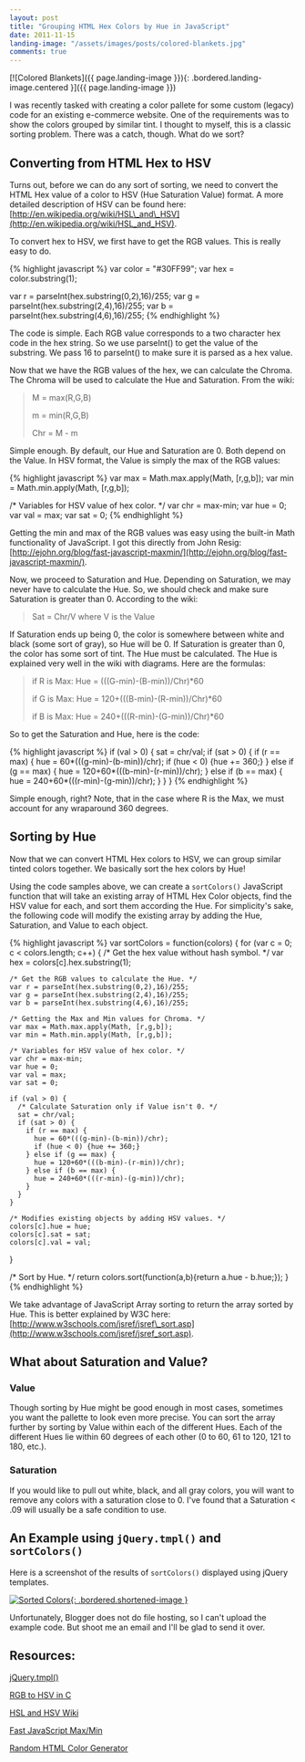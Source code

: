 ```yaml
---
layout: post
title: "Grouping HTML Hex Colors by Hue in JavaScript"
date: 2011-11-15
landing-image: "/assets/images/posts/colored-blankets.jpg"
comments: true
---
```


[![Colored Blankets]({{ page.landing-image }}){: .bordered.landing-image.centered }]({{ page.landing-image }})

I was recently tasked with creating a color pallete for some custom (legacy) code for an existing e-commerce website. One of the requirements was to show the colors grouped by similar tint. I thought to myself, this is a classic sorting problem. There was a catch, though.  What do we sort?

## Converting from HTML Hex to HSV

Turns out, before we can do any sort of sorting, we need to convert the HTML Hex value of a color to HSV (Hue Saturation Value) format. A more detailed description of HSV can be found here: [http://en.wikipedia.org/wiki/HSL\_and\_HSV](http://en.wikipedia.org/wiki/HSL_and_HSV).

To convert hex to HSV, we first have to get the RGB values. This is really easy to do.

{% highlight javascript %}
var color = "#30FF99";
var hex = color.substring(1);

var r = parseInt(hex.substring(0,2),16)/255;
var g = parseInt(hex.substring(2,4),16)/255;
var b = parseInt(hex.substring(4,6),16)/255;
{% endhighlight %}

The code is simple. Each RGB value corresponds to a two character hex code in the hex string. So we use parseInt() to get the value of the substring. We pass 16 to parseInt() to make sure it is parsed as a hex value.

Now that we have the RGB values of the hex, we can calculate the Chroma.  The Chroma will be used to calculate the Hue and Saturation. From the wiki:

> M = max(R,G,B)
>
> m = min(R,G,B)
>
> Chr = M - m

 Simple enough. By default, our Hue and Saturation are 0. Both depend on the Value. In HSV format, the Value is simply the max of the RGB values:

{% highlight javascript %}
var max = Math.max.apply(Math, [r,g,b]);
var min = Math.min.apply(Math, [r,g,b]);

/* Variables for HSV value of hex color. */
var chr = max-min;
var hue = 0;
var val = max;
var sat = 0;
{% endhighlight %}

Getting the min and max of the RGB values was easy using the built-in Math functionality of JavaScript. I got this directly from John Resig: [http://ejohn.org/blog/fast-javascript-maxmin/](http://ejohn.org/blog/fast-javascript-maxmin/).

Now, we proceed to Saturation and Hue. Depending on Saturation, we may never have to calculate the Hue. So, we should check and make sure Saturation is greater than 0. According to the wiki:

> Sat = Chr/V where V is the Value

If Saturation ends up being 0, the color is somewhere between white and black (some sort of gray), so Hue will be 0. If Saturation is greater than 0, the color has some sort of tint. The Hue must be calculated. The Hue is explained very well in the wiki with diagrams. Here are the formulas:

> if R is Max: Hue = (((G-min)-(B-min))/Chr)\*60
>
> if G is Max: Hue = 120+(((B-min)-(R-min))/Chr)\*60
>
> if B is Max: Hue = 240+(((R-min)-(G-min))/Chr)\*60

So to get the Saturation and Hue, here is the code:

{% highlight javascript %}
if (val > 0) {
    sat = chr/val;
    if (sat > 0) {
        if (r == max) { 
           hue = 60*(((g-min)-(b-min))/chr);
           if (hue < 0) {hue += 360;}
        } else if (g == max) { 
           hue = 120+60*(((b-min)-(r-min))/chr); 
        } else if (b == max) { 
           hue = 240+60*(((r-min)-(g-min))/chr); 
        }
     } 
}
{% endhighlight %}

Simple enough, right? Note, that in the case where R is the Max, we must account for any wraparound 360 degrees.

## Sorting by Hue

Now that we can convert HTML Hex colors to HSV, we can group similar tinted colors together. We basically sort the hex colors by Hue!

Using the code samples above, we can create a `sortColors()`
JavaScript function that will take an existing array of HTML Hex Color objects, find the HSV value for each, and sort them according the Hue.  For simplicity's sake, the following code will modify the existing array by adding the Hue, Saturation, and Value to each object.

{% highlight javascript %}
var sortColors = function(colors) {
  for (var c = 0; c < colors.length; c++) {
    /* Get the hex value without hash symbol. */
    var hex = colors[c].hex.substring(1);
     
    /* Get the RGB values to calculate the Hue. */
    var r = parseInt(hex.substring(0,2),16)/255;
    var g = parseInt(hex.substring(2,4),16)/255;
    var b = parseInt(hex.substring(4,6),16)/255;
 
    /* Getting the Max and Min values for Chroma. */
    var max = Math.max.apply(Math, [r,g,b]);
    var min = Math.min.apply(Math, [r,g,b]);
 
    /* Variables for HSV value of hex color. */
    var chr = max-min;
    var hue = 0;
    var val = max;
    var sat = 0;
 
    if (val > 0) {
      /* Calculate Saturation only if Value isn't 0. */
      sat = chr/val;
      if (sat > 0) {
        if (r == max) { 
          hue = 60*(((g-min)-(b-min))/chr);
          if (hue < 0) {hue += 360;}
        } else if (g == max) { 
          hue = 120+60*(((b-min)-(r-min))/chr); 
        } else if (b == max) { 
          hue = 240+60*(((r-min)-(g-min))/chr); 
        }
      }
    }
     
    /* Modifies existing objects by adding HSV values. */
    colors[c].hue = hue;
    colors[c].sat = sat;
    colors[c].val = val;
  }
 
  /* Sort by Hue. */
  return colors.sort(function(a,b){return a.hue - b.hue;});
}
{% endhighlight %}

We take advantage of JavaScript Array sorting to return the array sorted by Hue. This is better explained by W3C here: [http://www.w3schools.com/jsref/jsref\_sort.asp](http://www.w3schools.com/jsref/jsref_sort.asp).

## What about Saturation and Value?

### Value
Though sorting by Hue might be good enough in most cases, sometimes you want the pallette to look even more precise. You can sort the array further by sorting by Value within each of the different Hues. Each of the different Hues lie within 60 degrees of each other (0 to 60, 61 to 120, 121 to 180, etc.).

### Saturation
If you would like to pull out white, black, and all gray colors, you will want to remove any colors with a saturation close to 0. I've found that a Saturation \< .09 will usually be a safe condition to use.

## An Example using `jQuery.tmpl()` and `sortColors()`

Here is a screenshot of the results of `sortColors()` displayed using jQuery templates.

[![Sorted Colors](/assets/images/posts/sorted-colors.png){: .bordered.shortened-image }](/assets/images/posts/sorted-colors.png)

Unfortunately, Blogger does not do file hosting, so I can't upload the example code. But shoot me an email and I'll be glad to send it over.

## Resources:
[jQuery.tmpl()](http://api.jquery.com/jquery.tmpl/)

[RGB to HSV in C](http://en.literateprograms.org/RGB_to_HSV_color_space_conversion_(C))

[HSL and HSV Wiki](http://en.wikipedia.org/wiki/HSL_and_HSV)

[Fast JavaScript Max/Min](http://ejohn.org/blog/fast-javascript-maxmin/)

[Random HTML Color Generator](http://www.entrylevelprogrammer.com/color/randomcolor2.php)
